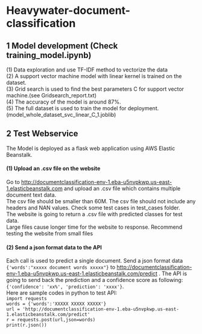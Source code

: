 # Heavywater-document-classification
## 1 Model development (Check training_model.ipynb)
(1) Data exploration and use TF-IDF method to vectorize the data<br/>
(2) A support vector machine model with linear kernel is trained on the dataset.<br/>
(3) Grid search is used to find the best parameters C for support vector machine.(see Gridsearch_report.txt)<br/>
(4) The accuracy of the model is around 87%.<br/>
(5) The full dataset is used to train the model for deployment.(model_whole_dataset_svc_linear_C_1.joblib)<br/>
## 2 Test Webservice
The Model is deployed as a flask web application using AWS Elastic Beanstalk. 
#### (1) Upload an .csv file on the website
Go to http://documentclassification-env-1.eba-u5nvpkwp.us-east-1.elasticbeanstalk.com and upload an .csv file which contains multiple document text data. <br/>
The csv file should be smaller than 60M. The csv file should not include any headers and NAN values. Check some test cases in test_cases folder. <br/>
The website is going to return a .csv file with predicted classes for test data. <br/>
Large files cause longer time for the website to response. Recommend testing the website from small files<br/>
#### (2) Send a json format data to the API
Each call is used to predict a single document. Send a json format data `{'words':"xxxxx document words xxxxx"}` to http://documentclassification-env-1.eba-u5nvpkwp.us-east-1.elasticbeanstalk.com/predict . The API is going to send back the prediction and a confidence score as following: `{'confidence': 'xx%', 'prediction': 'xxxx'}`. <br/>
Here are sample codes in python to test API:<br/>
`import requests`<br/>
`words = {'words':'XXXXX XXXXX XXXXX'}`<br/>
`url = 'http://documentclassification-env-1.eba-u5nvpkwp.us-east-1.elasticbeanstalk.com/predict'`<br/>
`r = requests.post(url,json=words)`<br/>
`print(r.json())`<br/>

